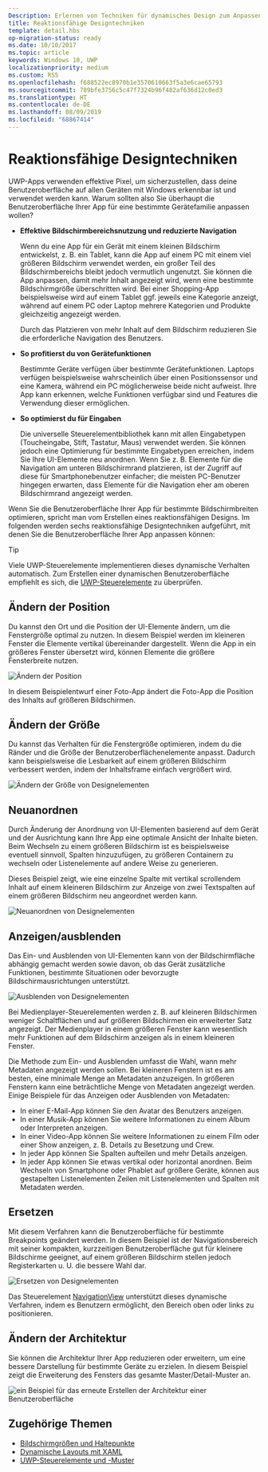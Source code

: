 ```yaml
---
Description: Erlernen von Techniken für dynamisches Design zum Anpassen deiner App für einzelne Geräte
title: Reaktionsfähige Designtechniken
template: detail.hbs
op-migration-status: ready
ms.date: 10/10/2017
ms.topic: article
keywords: Windows 10, UWP
localizationpriority: medium
ms.custom: RS5
ms.openlocfilehash: f688522ec8970b1e3570610663f5a3e6cae65793
ms.sourcegitcommit: 789bfe3756c5c47f7324b96f482af636d12c0ed3
ms.translationtype: HT
ms.contentlocale: de-DE
ms.lasthandoff: 08/09/2019
ms.locfileid: "68867414"
---
```

# <a name="responsive-design-techniques"></a>Reaktionsfähige Designtechniken

UWP-Apps verwenden effektive Pixel, um sicherzustellen, dass deine Benutzeroberfläche auf allen Geräten mit Windows erkennbar ist und verwendet werden kann. Warum sollten also Sie überhaupt die Benutzeroberfläche Ihrer App für eine bestimmte Gerätefamilie anpassen wollen?

- **Effektive Bildschirmbereichsnutzung und reduzierte Navigation**

    Wenn du eine App für ein Gerät mit einem kleinen Bildschirm entwickelst, z. B. ein Tablet, kann die App auf einem PC mit einem viel größeren Bildschirm verwendet werden, ein großer Teil des Bildschirmbereichs bleibt jedoch vermutlich ungenutzt. Sie können die App anpassen, damit mehr Inhalt angezeigt wird, wenn eine bestimmte Bildschirmgröße überschritten wird. Bei einer Shopping-App beispielsweise wird auf einem Tablet ggf. jeweils eine Kategorie anzeigt, während auf einem PC oder Laptop mehrere Kategorien und Produkte gleichzeitig angezeigt werden.

    Durch das Platzieren von mehr Inhalt auf dem Bildschirm reduzieren Sie die erforderliche Navigation des Benutzers.

- **So profitierst du von Gerätefunktionen**

    Bestimmte Geräte verfügen über bestimmte Gerätefunktionen. Laptops verfügen beispielsweise wahrscheinlich über einen Positionssensor und eine Kamera, während ein PC möglicherweise beide nicht aufweist. Ihre App kann erkennen, welche Funktionen verfügbar sind und Features die Verwendung dieser ermöglichen.

- **So optimierst du für Eingaben**

    Die universelle Steuerelementbibliothek kann mit allen Eingabetypen (Toucheingabe, Stift, Tastatur, Maus) verwendet werden. Sie können jedoch eine Optimierung für bestimmte Eingabetypen erreichen, indem Sie Ihre UI-Elemente neu anordnen. Wenn Sie z. B. Elemente für die Navigation am unteren Bildschirmrand platzieren, ist der Zugriff auf diese für Smartphonebenutzer einfacher; die meisten PC-Benutzer hingegen erwarten, dass Elemente für die Navigation eher am oberen Bildschirmrand angezeigt werden.

Wenn Sie die Benutzeroberfläche Ihrer App für bestimmte Bildschirmbreiten optimieren, spricht man vom Erstellen eines reaktionsfähigen Designs. Im folgenden werden sechs reaktionsfähige Designtechniken aufgeführt, mit denen Sie die Benutzeroberfläche Ihrer App anpassen können:

>[!TIP]
> Viele UWP-Steuerelemente implementieren dieses dynamische Verhalten automatisch. Zum Erstellen einer dynamischen Benutzeroberfläche empfiehlt es sich, die [UWP-Steuerelemente](../controls-and-patterns/index.md) zu überprüfen.

## <a name="reposition"></a>Ändern der Position

Du kannst den Ort und die Position der UI-Elemente ändern, um die Fenstergröße optimal zu nutzen. In diesem Beispiel werden im kleineren Fenster die Elemente vertikal übereinander dargestellt. Wenn die App in ein größeres Fenster übersetzt wird, können Elemente die größere Fensterbreite nutzen.

![Ändern der Position](images/rsp-design/rspd-reposition2.gif)

In diesem Beispielentwurf einer Foto-App ändert die Foto-App die Position des Inhalts auf größeren Bildschirmen.

## <a name="resize"></a>Ändern der Größe

Du kannst das Verhalten für die Fenstergröße optimieren, indem du die Ränder und die Größe der Benutzeroberflächenelemente anpasst. Dadurch kann beispielsweise die Lesbarkeit auf einem größeren Bildschirm verbessert werden, indem der Inhaltsframe einfach vergrößert wird.

![Ändern der Größe von Designelementen](images/rsp-design/rspd-resize2.gif)

## <a name="reflow"></a>Neuanordnen

Durch Änderung der Anordnung von UI-Elementen basierend auf dem Gerät und der Ausrichtung kann Ihre App eine optimale Ansicht der Inhalte bieten. Beim Wechseln zu einem größeren Bildschirm ist es beispielsweise eventuell sinnvoll, Spalten hinzuzufügen, zu größeren Containern zu wechseln oder Listenelemente auf andere Weise zu generieren.

Dieses Beispiel zeigt, wie eine einzelne Spalte mit vertikal scrollendem Inhalt auf einem kleineren Bildschirm zur Anzeige von zwei Textspalten auf einem größeren Bildschirm neu angeordnet werden kann.

![Neuanordnen von Designelementen](images/rsp-design/rspd_reflow.gif)

## <a name="showhide"></a>Anzeigen/ausblenden

Das Ein- und Ausblenden von UI-Elementen kann von der Bildschirmfläche abhängig gemacht werden sowie davon, ob das Gerät zusätzliche Funktionen, bestimmte Situationen oder bevorzugte Bildschirmausrichtungen unterstützt.

![Ausblenden von Designelementen](images/rsp-design/rspd-revealhide.gif)

Bei Medienplayer-Steuerelementen werden z. B. auf kleineren Bildschirmen weniger Schaltflächen und auf größeren Bildschirmen ein erweiterter Satz angezeigt. Der Medienplayer in einem größeren Fenster kann wesentlich mehr Funktionen auf dem Bildschirm anzeigen als in einem kleineren Fenster.

Die Methode zum Ein- und Ausblenden umfasst die Wahl, wann mehr Metadaten angezeigt werden sollen. Bei kleineren Fenstern ist es am besten, eine minimale Menge an Metadaten anzuzeigen. In größeren Fenstern kann eine beträchtliche Menge von Metadaten angezeigt werden. Einige Beispiele für das Anzeigen oder Ausblenden von Metadaten:

- In einer E-Mail-App können Sie den Avatar des Benutzers anzeigen.
- In einer Musik-App können Sie weitere Informationen zu einem Album oder Interpreten anzeigen.
- In einer Video-App können Sie weitere Informationen zu einem Film oder einer Show anzeigen, z. B. Details zu Besetzung und Crew.
- In jeder App können Sie Spalten aufteilen und mehr Details anzeigen.
- In jeder App können Sie etwas vertikal oder horizontal anordnen. Beim Wechseln von Smartphone oder Phablet auf größere Geräte, können aus gestapelten Listenelementen Zeilen mit Listenelementen und Spalten mit Metadaten werden.

## <a name="replace"></a>Ersetzen

Mit diesem Verfahren kann die Benutzeroberfläche für bestimmte Breakpoints geändert werden. In diesem Beispiel ist der Navigationsbereich mit seiner kompakten, kurzzeitigen Benutzeroberfläche gut für kleinere Bildschirme geeignet, auf einem größeren Bildschirm stellen jedoch Registerkarten u. U. die bessere Wahl dar.

![Ersetzen von Designelementen](images/rsp-design/rspd-replace.gif)

Das Steuerelement [NavigationView](../controls-and-patterns/navigationview.md) unterstützt dieses dynamische Verfahren, indem es Benutzern ermöglicht, den Bereich oben oder links zu positionieren.

## <a name="re-architect"></a>Ändern der Architektur

Sie können die Architektur Ihrer App reduzieren oder erweitern, um eine bessere Darstellung für bestimmte Geräte zu erzielen. In diesem Beispiel zeigt die Erweiterung des Fensters das gesamte Master/Detail-Muster an.

![ein Beispiel für das erneute Erstellen der Architektur einer Benutzeroberfläche](images/rsp-design/rspd-rearchitect.gif)

## <a name="related-topics"></a>Zugehörige Themen

- [Bildschirmgrößen und Haltepunkte](screen-sizes-and-breakpoints-for-responsive-design.md)
- [Dynamische Layouts mit XAML](layouts-with-xaml.md)
- [UWP-Steuerelemente und -Muster](../controls-and-patterns/index.md)
